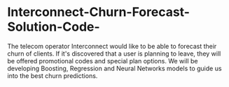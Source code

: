 # Interconnect-Churn-Forecast-Solution-Code-
The telecom operator Interconnect would like to be able to forecast their churn of clients. If it's discovered that a user is planning to leave, they will be offered promotional codes and special plan options. We will be developing Boosting, Regression and Neural Networks models to guide us into the best churn predictions. 
